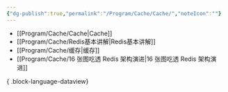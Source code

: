 ```yaml
---
{"dg-publish":true,"permalink":"/Program/Cache/Cache/","noteIcon":""}
---
```


- [[Program/Cache/Cache\|Cache]]
- [[Program/Cache/Redis基本讲解\|Redis基本讲解]]
- [[Program/Cache/缓存\|缓存]]
- [[Program/Cache/16 张图吃透 Redis 架构演进\|16 张图吃透 Redis 架构演进]]

{ .block-language-dataview}
